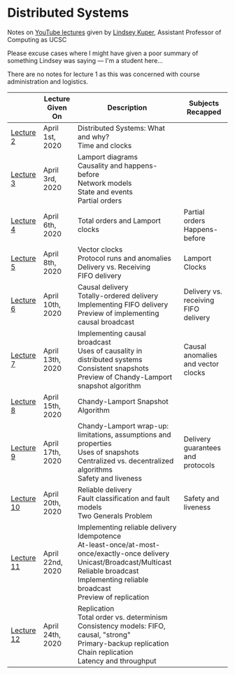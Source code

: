 # Distributed Systems

Notes on [YouTube lectures](https://www.youtube.com/user/lindseykuper/videos) given by [Lindsey Kuper](https://users.soe.ucsc.edu/~lkuper/), Assistant Professor of Computing as UCSC

Please excuse cases where I might have given a poor summary of something Lindsey was saying &mdash; I'm a student here...

There are no notes for lecture 1 as this was concerned with course administration and logistics.

|  | Lecture Given On | Description | Subjects Recapped |
|---|---|---|---|
| [Lecture 2](./Lecture%202.md) | April 1st, 2020 | Distributed Systems: What and why?<br>Time and clocks |
| [Lecture 3](./Lecture%203.md) | April 3rd, 2020| Lamport diagrams<br>Causality and happens-before<br>Network models<br>State and events<br>Partial orders
| [Lecture 4](./Lecture%204.md) | April 6th, 2020 | Total orders and Lamport clocks | Partial orders<br>Happens-before
| [Lecture 5](./Lecture%205.md) | April 8th, 2020 | Vector clocks<br>Protocol runs and anomalies<br>Delivery vs. Receiving<br>FIFO delivery | Lamport Clocks
| [Lecture 6](./Lecture%206.md) | April 10th, 2020 | Causal delivery<br>Totally-ordered delivery<br>Implementing FIFO delivery<br>Preview of implementing causal broadcast | Delivery vs. receiving<br>FIFO delivery
| [Lecture 7](./Lecture%207.md) | April 13th, 2020 | Implementing causal broadcast<br>Uses of causality in distributed systems<br>Consistent snapshots<br>Preview of Chandy-Lamport snapshot algorithm | Causal anomalies and vector clocks
| [Lecture 8](./Lecture%208.md) | April 15th, 2020 | Chandy-Lamport Snapshot Algorithm | 
| [Lecture 9](./Lecture%209.md) | April 17th, 2020 | Chandy-Lamport wrap-up: limitations, assumptions and properties<br>Uses of snapshots<br>Centralized vs. decentralized algorithms<br>Safety and liveness | Delivery guarantees and protocols
| [Lecture 10](./Lecture%2010.md) | April 20th, 2020 | Reliable delivery<br>Fault classification and fault models<br>Two Generals Problem | Safety and liveness
| [Lecture 11](./Lecture%2011.md) | April 22nd, 2020 | Implementing reliable delivery<br> Idempotence<br>At-least-once/at-most-once/exactly-once delivery<br>Unicast/Broadcast/Multicast<br>Reliable broadcast<br>Implementing reliable broadcast<br>Preview of replication
| [Lecture 12](./Lecture%2012.md) | April 24th, 2020 | Replication<br>Total order vs. determinism<br>Consistency models: FIFO, causal, "strong"<br>Primary-backup replication<br> Chain replication<br>Latency and throughput 
